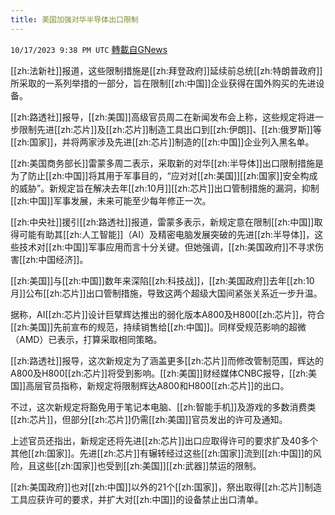 ```yaml
---
title: 美国加强对华半导体出口限制
---
```

`10/17/2023 9:38 PM UTC` [轉載自GNews](https://gnews.org/articles/1846864)

[[zh:法新社]]报道，这些限制措施是[[zh:拜登政府]]延续前总统[[zh:特朗普政府]]所采取的一系列举措的一部分，旨在限制[[zh:中国]]企业获得在国外购买的先进设备。

[[zh:路透社]]报导，[[zh:美国]]高级官员周二在新闻发布会上称，这些规定将进一步限制先进[[zh:芯片]]及[[zh:芯片]]制造工具出口到[[zh:伊朗]]、[[zh:俄罗斯]]等[[zh:国家]]，并将两家涉及先进[[zh:芯片]]制造的[[zh:中国]]企业列入黑名单。

[[zh:美国商务部长]]雷蒙多周二表示，采取新的对华[[zh:半导体]]出口限制措施是为了防止[[zh:中国]]将其用于军事目的，“应对对[[zh:美国]][[zh:国家]]安全构成的威胁”。新规定旨在解决去年[[zh:10月]][[zh:芯片]]出口管制措施的漏洞，抑制[[zh:中国]]军事发展，未来可能至少每年修正一次。

[[zh:中央社]]援引[[zh:路透社]]报道，雷蒙多表示，新规定意在限制[[zh:中国]]取得可能有助其[[zh:人工智能]]（AI）及精密电脑发展突破的先进[[zh:半导体]]，这些技术对[[zh:中国]]军事应用而言十分关键。但她强调，[[zh:美国政府]]不寻求伤害[[zh:中国经济]]。

[[zh:美国]]与[[zh:中国]]数年来深陷[[zh:科技战]]，[[zh:美国政府]]去年[[zh:10月]]公布[[zh:芯片]]出口管制措施，导致这两个超级大国间紧张关系近一步升温。

据称，AI[[zh:芯片]]设计巨擘辉达推出的弱化版本A800及H800[[zh:芯片]]，符合[[zh:美国]]先前宣布的规范，持续销售给[[zh:中国]]。同样受规范影响的超微（AMD）已表示，打算采取相同策略。

[[zh:路透社]]报导，这次新规定为了涵盖更多[[zh:芯片]]而修改管制范围，辉达的A800及H800[[zh:芯片]]将受到影响。[[zh:美国]]财经媒体CNBC报导，[[zh:美国]]高层官员指称，新规定将限制辉达A800和H800[[zh:芯片]]的出口。

不过，这次新规定将豁免用于笔记本电脑、[[zh:智能手机]]及游戏的多数消费类[[zh:芯片]]，但部分[[zh:芯片]]仍需[[zh:美国]]官员发出的许可及通知。

上述官员还指出，新规定还将先进[[zh:芯片]]出口应取得许可的要求扩及40多个其他[[zh:国家]]。先进[[zh:芯片]]有辗转经过这些[[zh:国家]]流到[[zh:中国]]的风险，且这些[[zh:国家]]也受到[[zh:美国]][[zh:武器]]禁运的限制。

[[zh:美国政府]]也对[[zh:中国]]以外的21个[[zh:国家]]，祭出取得[[zh:芯片]]制造工具应获许可的要求，并扩大对[[zh:中国]]的设备禁止出口清单。
